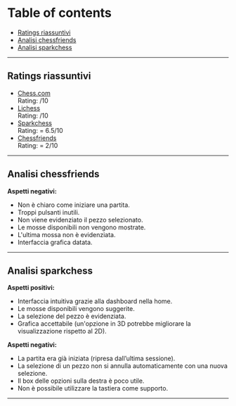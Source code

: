 # Table of contents

- [Ratings riassuntivi](#Ratings%20riassuntivi)
- [Analisi chessfriends](#Analisi%20chessfriends)
- [Analisi sparkchess](#Analisi%20sparkchess)

---

## Ratings riassuntivi
- [Chess.com](https://chess.com)  
	Rating:  /10
- [Lichess](https://lichess.org)  
	Rating:  /10
- [Sparkchess](https://sparkchess.com)  
	Rating: = 6.5/10
- [Chessfriends](https://chessfriends.com/)  
	Rating:  = 2/10

---
## Analisi chessfriends

**Aspetti negativi:**
- Non è chiaro come iniziare una partita.
- Troppi pulsanti inutili.
- Non viene evidenziato il pezzo selezionato.
- Le mosse disponibili non vengono mostrate.
- L'ultima mossa non è evidenziata.
- Interfaccia grafica datata.

---
## Analisi sparkchess

**Aspetti positivi:**
- Interfaccia intuitiva grazie alla dashboard nella home.
- Le mosse disponibili vengono suggerite.
- La selezione del pezzo è evidenziata.
- Grafica accettabile (un'opzione in 3D potrebbe migliorare la visualizzazione rispetto al 2D).

**Aspetti negativi:**
- La partita era già iniziata (ripresa dall’ultima sessione).
- La selezione di un pezzo non si annulla automaticamente con una nuova selezione.
- Il box delle opzioni sulla destra è poco utile.
- Non è possibile utilizzare la tastiera come supporto.

---